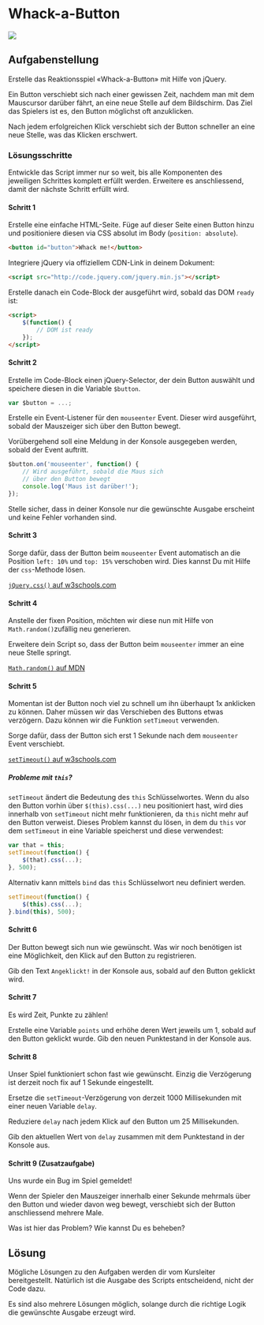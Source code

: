 # Whack-a-Button

![](res/kitty.gif)


## Aufgabenstellung

Erstelle das Reaktionsspiel «Whack-a-Button» mit Hilfe von jQuery.

Ein Button verschiebt sich nach einer gewissen Zeit, nachdem man mit dem Mauscursor darüber fährt, an eine neue Stelle auf dem Bildschirm. Das Ziel das Spielers ist es, den Button möglichst oft anzuklicken.

Nach jedem erfolgreichen Klick verschiebt sich der Button schneller an eine neue Stelle, was das Klicken erschwert.


### Lösungsschritte

Entwickle das Script immer nur so weit, bis alle Komponenten des jeweiligen Schrittes komplett erfüllt werden. Erweitere es anschliessend, damit der nächste Schritt erfüllt wird.

#### Schritt 1

Erstelle eine einfache HTML-Seite. Füge auf dieser Seite einen Button hinzu und positioniere diesen via CSS absolut im Body (`position: absolute`).

```html
<button id="button">Whack me!</button>
```

Integriere jQuery via offiziellem CDN-Link in deinem Dokument:

```html
<script src="http://code.jquery.com/jquery.min.js"></script>
```

Erstelle danach ein Code-Block der ausgeführt wird, sobald das DOM `ready` ist:

```html
<script>
    $(function() {
        // DOM ist ready
    });
</script>
```

#### Schritt 2

Erstelle im Code-Block einen jQuery-Selector, der dein Button auswählt und speichere diesen in die Variable `$button`.

```js
var $button = ...;
```

Erstelle ein Event-Listener für den `mouseenter` Event. Dieser wird ausgeführt, sobald der Mauszeiger sich über den Button bewegt.

Vorübergehend soll eine Meldung in der Konsole ausgegeben werden, sobald der Event auftritt.

```js
$button.on('mouseenter', function() {
    // Wird ausgeführt, sobald die Maus sich
    // über den Button bewegt
    console.log('Maus ist darüber!');
});
```

Stelle sicher, dass in deiner Konsole nur die gewünschte Ausgabe erscheint und keine Fehler vorhanden sind.

#### Schritt 3

Sorge dafür, dass der Button beim `mouseenter` Event automatisch an die Position `left: 10%` und `top: 15%` verschoben wird. Dies kannst Du mit Hilfe der `css`-Methode lösen.

[`jQuery.css()` auf w3schools.com](http://www.w3schools.com/jquery/jquery_css.asp)

#### Schritt 4

Anstelle der fixen Position, möchten wir diese nun mit Hilfe von `Math.random()`zufällig neu generieren.

Erweitere dein Script so, dass der Button beim `mouseenter` immer an eine neue Stelle springt.

[`Math.random()` auf MDN](https://developer.mozilla.org/de/docs/Web/JavaScript/Reference/Global_Objects/Math/math.random)

#### Schritt 5

Momentan ist der Button noch viel zu schnell um ihn überhaupt 1x anklicken zu können. Daher müssen wir das Verschieben des Buttons etwas verzögern. Dazu können wir die Funktion `setTimeout` verwenden.

Sorge dafür, dass der Button sich erst 1 Sekunde nach dem `mouseenter` Event verschiebt.

[`setTimeout()` auf w3schools.com](http://www.w3schools.com/jsref/met_win_settimeout.asp)

##### Probleme mit `this`?

`setTimeout` ändert die Bedeutung des `this` Schlüsselwortes. Wenn du also den Button vorhin über `$(this).css(...)` neu positioniert hast, wird dies innerhalb von `setTimeout` nicht mehr funktionieren, da `this` nicht mehr auf den Button verweist. Dieses Problem kannst du lösen, in dem du `this` vor dem `setTimeout` in eine Variable speicherst und diese verwendest:

```js
var that = this;
setTimeout(function() {
    $(that).css(...);
}, 500);
```

Alternativ kann mittels `bind` das `this` Schlüsselwort neu definiert werden.

```js
setTimeout(function() {
    $(this).css(...);
}.bind(this), 500);
```

#### Schritt 6

Der Button bewegt sich nun wie gewünscht. Was wir noch benötigen ist eine Möglichkeit, den Klick auf den Button zu registrieren.

Gib den Text `Angeklickt!` in der Konsole aus, sobald auf den Button geklickt wird.

#### Schritt 7

Es wird Zeit, Punkte zu zählen!

Erstelle eine Variable `points` und erhöhe deren Wert jeweils um 1, sobald auf den Button geklickt wurde. Gib den neuen Punktestand in der Konsole aus.

#### Schritt 8

Unser Spiel funktioniert schon fast wie gewünscht. Einzig die Verzögerung ist derzeit noch fix auf 1 Sekunde eingestellt.

Ersetze die `setTimeout`-Verzögerung von derzeit 1000 Millisekunden mit einer neuen Variable `delay`. 

Reduziere `delay` nach jedem Klick auf den Button um 25 Millisekunden.

Gib den aktuellen Wert von `delay` zusammen mit dem Punktestand in der Konsole aus.  

#### Schritt 9 (Zusatzaufgabe)

Uns wurde ein Bug im Spiel gemeldet!

Wenn der Spieler den Mauszeiger innerhalb einer Sekunde mehrmals über den Button und wieder davon weg bewegt, verschiebt sich der Button anschliessend mehrere Male. 

Was ist hier das Problem? Wie kannst Du es beheben?

## Lösung

Mögliche Lösungen zu den Aufgaben werden dir vom Kursleiter bereitgestellt. Natürlich ist die Ausgabe des Scripts entscheidend, nicht der Code dazu.

Es sind also mehrere Lösungen möglich, solange durch die richtige Logik die gewünschte Ausgabe erzeugt wird.
